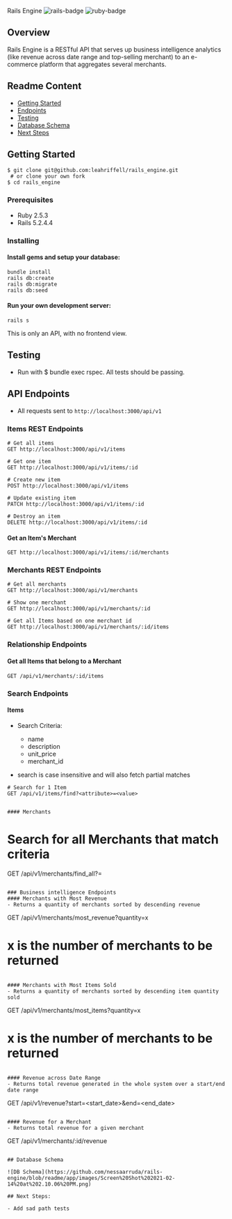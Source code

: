 Rails Engine
![rails-badge](https://img.shields.io/badge/Rails-5.2.4-informational?style=flat-square) ![ruby-badge](https://img.shields.io/badge/Ruby-2.5.3-informational?style=flat-square)

## Overview
Rails Engine is a RESTful API that serves up business intelligence analytics (like revenue across date range and top-selling merchant) to an e-commerce platform that aggregates several merchants.

## Readme Content
- [Getting Started](#getting-started)
- [Endpoints](#endpoints)
- [Testing](#testing)
- [Database Schema](#database-schema)
- [Next Steps](#next-steps)

## Getting Started
```
$ git clone git@github.com:leahriffell/rails_engine.git
 # or clone your own fork
$ cd rails_engine
```

### Prerequisites
- Ruby 2.5.3
- Rails 5.2.4.4

### Installing
#### Install gems and setup your database:
```
bundle install
rails db:create
rails db:migrate
rails db:seed
```
#### Run your own development server:
```
rails s
```

This is only an API, with no frontend view.

## Testing
- Run with $ bundle exec rspec. All tests should be passing.

## API Endpoints
- All requests sent to `http://localhost:3000/api/v1`

### Items REST Endpoints
```
# Get all items
GET http://localhost:3000/api/v1/items

# Get one item
GET http://localhost:3000/api/v1/items/:id

# Create new item
POST http://localhost:3000/api/v1/items

# Update existing item
PATCH http://localhost:3000/api/v1/items/:id

# Destroy an item
DELETE http://localhost:3000/api/v1/items/:id
```
#### Get an Item's Merchant
```
GET http://localhost:3000/api/v1/items/:id/merchants
```

### Merchants REST Endpoints
```
# Get all merchants
GET http://localhost:3000/api/v1/merchants

# Show one merchant
GET http://localhost:3000/api/v1/merchants/:id

# Get all Items based on one merchant id
GET http://localhost:3000/api/v1/merchants/:id/items
```

### Relationship Endpoints

#### Get all Items that belong to a Merchant
```
GET /api/v1/merchants/:id/items
```

### Search Endpoints

#### Items
- Search Criteria:
  - name
  - description
  - unit_price
  - merchant_id

- search is case insensitive and will also fetch partial matches

```
# Search for 1 Item
GET /api/v1/items/find?<attribute>=<value>


#### Merchants

```
# Search for all Merchants that match criteria
GET /api/v1/merchants/find_all?<attribute>=<value>
```

### Business intelligence Endpoints
#### Merchants with Most Revenue
- Returns a quantity of merchants sorted by descending revenue
```
GET /api/v1/merchants/most_revenue?quantity=x
# x is the number of merchants to be returned
```

#### Merchants with Most Items Sold
- Returns a quantity of merchants sorted by descending item quantity sold
```
GET /api/v1/merchants/most_items?quantity=x
# x is the number of merchants to be returned
```

#### Revenue across Date Range
- Returns total revenue generated in the whole system over a start/end date range
```
GET /api/v1/revenue?start=<start_date>&end=<end_date>
```

#### Revenue for a Merchant
- Returns total revenue for a given merchant
```
GET /api/v1/merchants/:id/revenue
```

## Database Schema

![DB Schema](https://github.com/nessaarruda/rails-engine/blob/readme/app/images/Screen%20Shot%202021-02-14%20at%202.10.06%20PM.png)

## Next Steps:

- Add sad path tests
